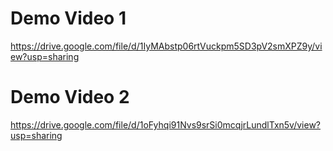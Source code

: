 # Demo Video 1

https://drive.google.com/file/d/1IyMAbstp06rtVuckpm5SD3pV2smXPZ9y/view?usp=sharing

# Demo Video 2

https://drive.google.com/file/d/1oFyhqi91Nvs9srSi0mcqjrLundlTxn5v/view?usp=sharing



